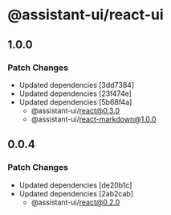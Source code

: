 # @assistant-ui/react-ui

## 1.0.0

### Patch Changes

- Updated dependencies [3dd7384]
- Updated dependencies [23f474e]
- Updated dependencies [5b68f4a]
  - @assistant-ui/react@0.3.0
  - @assistant-ui/react-markdown@1.0.0

## 0.0.4

### Patch Changes

- Updated dependencies [de20b1c]
- Updated dependencies [2ab2cab]
  - @assistant-ui/react@0.2.0
